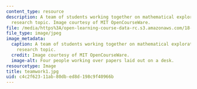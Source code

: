 ```yaml
---
content_type: resource
description: A team of students working together on mathematical exploration of their
  research topic. Image courtesy of MIT OpenCourseWare.
file: /media/https%3A/open-learning-course-data-rc.s3.amazonaws.com/18-821-project-laboratory-in-mathematics-spring-2013/c4c2f62311ab80dbed8d198c9f40966b_teamwork1.jpg
file_type: image/jpeg
image_metadata:
  caption: A team of students working together on mathematical exploration of their
    research topic.
  credit: Image courtesy of MIT OpenCourseWare.
  image-alt: Four people working over papers laid out on a desk.
resourcetype: Image
title: teamwork1.jpg
uid: c4c2f623-11ab-80db-ed8d-198c9f40966b
---
```

